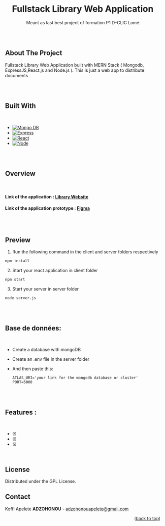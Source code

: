 <div id="top"></div>

<!-- PROJECT LOGO -->
<br />
<div align="center">

  <h1 align="center"><b>Fullstack Library Web Application</b></h1>

  <p align="center">
    Meant as last best project of formation P1 D-CLIC Lomé
  </p>
</div>

<!-- ABOUT THE PROJECT -->

<br />
<br />

## <b>About The Project</b>

Fullstack Library Web Application built with MERN Stack ( Mongodb, ExpressJS,React.js and Node.js ). This is just a web app to distribute documents 

<br />
<br />

## <b>Built With</b>
<br />

-   [![Mongo DB][mongodb]][mongodb-url]
-   [![Express][express.js]][express-url]
-   [![React][react.js]][react-url]
-   [![Node][node.js]][node-url]

<br />
<br />

## <b>Overview</b>

<br />

####    Link of the application : <b> [Library Website ](https://client-library.herokuapp.com/)</b>
####    Link of the application prototype : <b>[Figma](https://www.figma.com/file/SvV6MXz4H8ms0hL9uZFOCE/Library-Project)</b>

<br />
<br />

## <b>Preview</b>

1. Run the following command in the client and server folders respectively

```sh
npm install
```

2. Start your react application in client folder

```sh
npm start
```

3. Start your server in server folder

```sh
node server.js
```

<br />
<br />

## <b>Base de données:</b>

<br />

-   Create a database with mongoDB
-   Create an .env file in the server folder
-   And then paste this:

    ```.env
    ATLAS_URI='your link for the mongodb database or cluster'
    PORT=5000 
    ```

<br />
<br />

<!-- FEATURES -->

## <b>Features :</b>
<br />

-   [x] 
-   [x] 
-   [x] 

<br />
<!-- LICENSE -->

## <b>License</b>

Distributed under the GPL License.

<!-- CONTACT -->

## <b>Contact</b>

Koffi Apelete <b>ADZOHONOU</b> - adzohonouapelete@gmail.com

<p align="right">(<a href="#top">back to top</a>)</p>

<!-- MARKDOWN LINKS & IMAGES -->
<!-- https://www.markdownguide.org/basic-syntax/#reference-style-links -->

[express.js]: https://img.shields.io/badge/Express-20232A?style=for-the-badge&logo=express&logoColor=61DAFB
[express-url]: https://expressjs.com
[node.js]: https://img.shields.io/badge/Node.js-35495E?style=for-the-badge&logo=nodedotjs&logoColor=4FC08D
[node-url]: https://nodejs.org/en/
[react.js]: https://img.shields.io/badge/React.js-000000?style=for-the-badge&logo=react&logoColor=white
[react-url]: https://reactjs.org/
[mongodb]: https://img.shields.io/badge/Mongodb-35495E?style=for-the-badge&logo=mongodb&logoColor=4FC08D-brightgreen
[mongodb-url]: https://mongodb.com/
